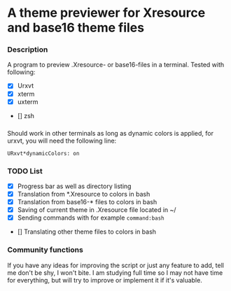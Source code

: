 # A theme previewer for Xresource and base16 theme files
### Description
A program to preview .Xresource- or base16-files in a terminal.
Tested with following:
- [x] Urxvt
- [x] xterm
- [x] uxterm
- [] zsh
###
Should work in other terminals as long as dynamic colors is applied, for urxvt, you will need the following line:
```
URxvt*dynamicColors: on
```

### TODO List
- [x] Progress bar as well as directory listing
- [x] Translation from *.Xresource to colors in bash
- [x] Translation from base16-* files to colors in bash
- [x] Saving of current theme in .Xresource file located in ~/
- [x] Sending commands with for example ``` command:bash ```
- [] Translating other theme files to colors in bash

### Community functions
If you have any ideas for improving the script or just any feature to add, tell me don't be shy, I won't bite.
I am studying full time so I may not have time for everything, but will try to improve or implement it if it's valuable. 
